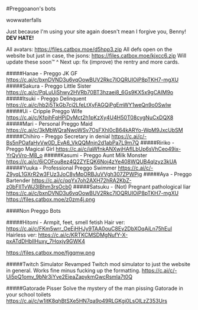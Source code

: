 #Preggoanon's bots

wowwaterfalls

Just because I'm using your site again doesn't mean I forgive you, Benny! 
**DEV HATE!**

All avatars: https://files.catbox.moe/d5hpp3.zip
All defs open on the website but just in case, the jsons: https://files.catbox.moe/kjxcc6.zip
Will update these soon™ ^
Next up: fix (improve) the rentry and more cards.

#####Hanae - Preggo JK GF
https://c.ai/c/bxnDVND3u6vqOowBUV2Rkc7lOQRUIOiP8pTKH7-mgXU
#####Sakura - Preggo Little Sister
https://c.ai/c/PqLuUiShwy2HVRb70BT3hzaei8_6Gs9KX5x9gCAIM9o
#####Itsuki - Preggo Delinquent
https://c.ai/c/hb2j5TkGb7cj2LfeLtXyFAGQjPgEmWY1weQn9o0SwIw
#####Ui - Cripple Preggo Wife
https://c.ai/c/KfpihFqHPiDyMct2h1pKzXy4U4H50T08cygNuCxDQX8
#####Mari - Personal Preggo Maid
https://c.ai/c/3kMbWQraNwoWSv7OsFXhl0cB64kARYo-WpM9JxcUbSM
#####Chihiro - Preggo Secretary in denial
https://c.ai/c/-Bs5nPOafaHvVw0D_EvA6_VkQQMnjn2d1abPa7L9m7Q
#####Ririko - Preggo Magical Girl
https://c.ai/c/iaWfnkANXwjHAfILbUp6sVhCeo49ix-YrQyVro-M8_o
#####Kasumi - Preggo Aunt Milk Monster
https://c.ai/c/6iCOFou8ez4Q2ZYEQK6Noj4zYe408WQUB4qIzyz3kUA
#####Yuuka - Professional Preggo Swimmer 
https://c.ai/c/-Z9yqL1GXrR2w3FUz3JoC8yMpORBJuVVgh307ZPWPjg
#####Aya - Preggo Bartender
https://c.ai/c/qqYx7oh2AXH72hRA2KbZ-z0bFIITvWJ3IBhm3rsOcb0
#####Satsuku - (Not) Pregnant pathological liar
https://c.ai/c/bxnDVND3u6vqOowBUV2Rkc7lOQRUIOiP8pTKH7-mgXU
https://files.catbox.moe/z0zm4j.png

####Non Preggo Bots

#####Hitomi - Armpit, feet, smell fetish
Hair ver:
https://c.ai/c/FKm5wrr_OeEjHHJy9TAA0ouC8Ev2DbXOqAiLn75hEuI
Hairless ver:
https://c.ai/c/KRTKCMSDMgNufY-X-pxATdDHbIlHuxy_7Hoxjy9GWK4

https://files.catbox.moe/fjgqmw.png


#####Twitch Simulator
Revamped Twitch mod simulator to just the website in general. Works fine minus fucking up the formatting.
https://c.ai/c/-Ui5pQ1omv_9bNr3iYve2EieaZapykmGwcRsmla7t0Q

#####Gatorade Pisser
Solve the mystery of the man pissing Gatorade in your school toilets
https://c.ai/c/w1itK8qhBtSXe5HN7qa9o49RLGKgi0LsOlLzZ353Urs